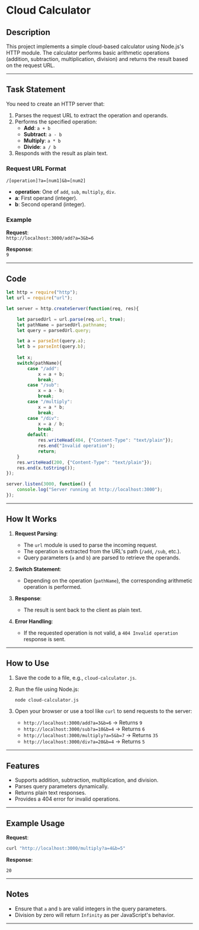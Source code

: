 # Cloud Calculator

## Description

This project implements a simple cloud-based calculator using Node.js's HTTP module. The calculator performs basic arithmetic operations (addition, subtraction, multiplication, division) and returns the result based on the request URL.

---

## Task Statement

You need to create an HTTP server that:

1. Parses the request URL to extract the operation and operands.
2. Performs the specified operation:
   - **Add**: `a + b`
   - **Subtract**: `a - b`
   - **Multiply**: `a * b`
   - **Divide**: `a / b`
3. Responds with the result as plain text.

### Request URL Format

```
/[operation]?a=[num1]&b=[num2]
```

- **operation**: One of `add`, `sub`, `multiply`, `div`.
- **a**: First operand (integer).
- **b**: Second operand (integer).

### Example

**Request**:  
`http://localhost:3000/add?a=3&b=6`  

**Response**:  
`9`

---

## Code

```javascript
let http = require("http");
let url = require("url");

let server = http.createServer(function(req, res){

    let parsedUrl = url.parse(req.url, true);
    let pathName = parsedUrl.pathname;
    let query = parsedUrl.query;

    let a = parseInt(query.a);
    let b = parseInt(query.b);
    
    let x;
    switch(pathName){
        case "/add":
            x = a + b;
            break;
        case "/sub":
            x = a - b;
            break;
        case "/multiply":
            x = a * b;
            break;
        case "/div":
            x = a / b;
            break;
        default:
            res.writeHead(404, {"Content-Type": "text/plain"});
            res.end("Invalid operation");
            return;
    }
    res.writeHead(200, {"Content-Type": "text/plain"});
    res.end(x.toString());
});

server.listen(3000, function() {
    console.log("Server running at http://localhost:3000");
});
```

---

## How It Works

1. **Request Parsing**:
   - The `url` module is used to parse the incoming request.
   - The operation is extracted from the URL's path (`/add`, `/sub`, etc.).
   - Query parameters (`a` and `b`) are parsed to retrieve the operands.

2. **Switch Statement**:
   - Depending on the operation (`pathName`), the corresponding arithmetic operation is performed.

3. **Response**:
   - The result is sent back to the client as plain text.

4. **Error Handling**:
   - If the requested operation is not valid, a `404 Invalid operation` response is sent.

---

## How to Use

1. Save the code to a file, e.g., `cloud-calculator.js`.
2. Run the file using Node.js:

   ```bash
   node cloud-calculator.js
   ```

3. Open your browser or use a tool like `curl` to send requests to the server:
   - `http://localhost:3000/add?a=3&b=6` -> Returns `9`
   - `http://localhost:3000/sub?a=10&b=4` -> Returns `6`
   - `http://localhost:3000/multiply?a=5&b=7` -> Returns `35`
   - `http://localhost:3000/div?a=20&b=4` -> Returns `5`

---

## Features

- Supports addition, subtraction, multiplication, and division.
- Parses query parameters dynamically.
- Returns plain text responses.
- Provides a 404 error for invalid operations.

---

## Example Usage

**Request**:

```bash
curl "http://localhost:3000/multiply?a=4&b=5"
```

**Response**:

```
20
```

---

## Notes

- Ensure that `a` and `b` are valid integers in the query parameters.
- Division by zero will return `Infinity` as per JavaScript's behavior.

---
